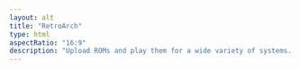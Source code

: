 ```yaml
---
layout: alt
title: "RetroArch"
type: html
aspectRatio: "16:9"
description: "Upload ROMs and play them for a wide variety of systems. Nintendo, Sega, Atari, PS1, and more."
---
```

